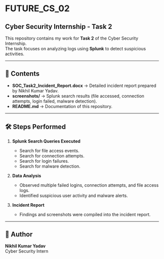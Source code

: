 # FUTURE_CS_02

## Cyber Security Internship - Task 2
This repository contains my work for **Task 2** of the Cyber Security Internship.  
The task focuses on analyzing logs using **Splunk** to detect suspicious activities.

---

## 📂 Contents
- **SOC_Task2_Incident_Report.docx** → Detailed incident report prepared by Nikhil Kumar Yadav.  
- **screenshots/** → Splunk search results (file accessed, connection attempts, login failed, malware detection).  
- **README.md** → Documentation of this repository.  

---

## 🛠️ Steps Performed
1. **Splunk Search Queries Executed**
   - Search for file access events.
   - Search for connection attempts.
   - Search for login failures.
   - Search for malware detection.

2. **Data Analysis**
   - Observed multiple failed logins, connection attempts, and file access logs.
   - Identified suspicious user activity and malware alerts.

3. **Incident Report**
   - Findings and screenshots were compiled into the incident report.

---

## 👤 Author
**Nikhil Kumar Yadav**  
Cyber Security Intern
